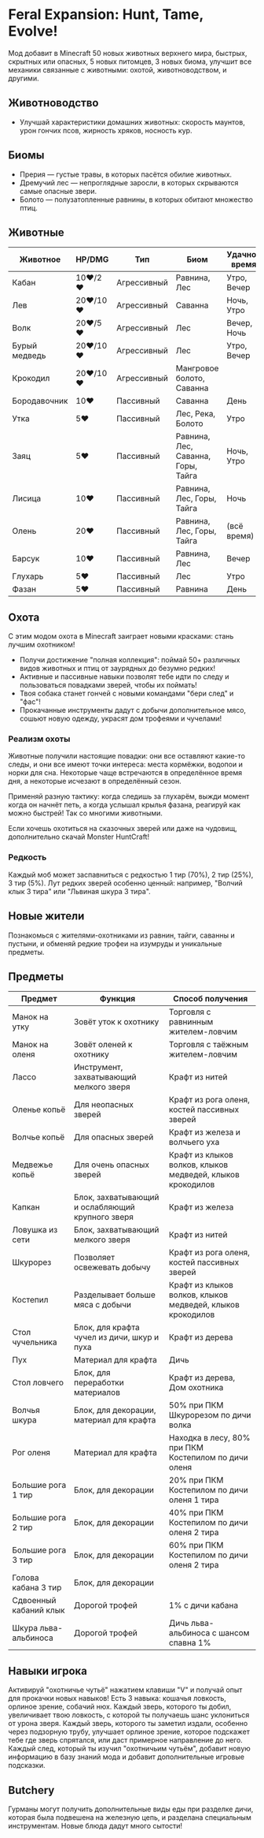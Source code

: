# Feral Expansion: Hunt, Tame, Evolve!
Мод добавит в Minecraft 50 новых животных верхнего мира, быстрых, скрытных или опасных, 5 новых питомцев, 3 новых биома, улучшит все механики связанные с животными: охотой, животноводством, и другими.
## Животноводство
- Улучшай характеристики домашних животных: скорость маунтов, урон гончих псов, жирность хряков, носность кур.
## Биомы
- Прерия — густые травы, в которых пасётся обилие животных.
- Дремучий лес — непроглядные заросли, в которых скрываются самые опасные звери.
- Болото — полузатопленные равнины, в которых обитают множество птиц.
## Животные

| Животное      | HP/DMG    | Тип         | Биом                               | Удачное время | Удачный сезон |
| ------------- | --------- | ----------- | ---------------------------------- | ------------- | ------------- |
| Кабан         | 10❤️/2❤️  | Агрессивный | Равнина, Лес                       | Утро, Вечер   | Осень         |
| Лев           | 20❤️/10❤️ | Агрессивный | Саванна                            | Ночь, Утро    | Лето, Осень   |
| Волк          | 20❤️/5❤️  | Агрессивный | Лес                                | Вечер, Ночь   | Зима          |
| Бурый медведь | 20❤️/10❤️ | Агрессивный | Лес                                | Утро, Вечер   | Осень         |
| Крокодил      | 20❤️/10❤️ | Агрессивный | Мангровое болото, Саванна          |               |               |
| Бородавочник  | 10❤️      | Пассивный   | Саванна                            | День          | Осень         |
| Утка          | 5❤️       | Пассивный   | Лес, Река, Болото                  | Утро          | Осень, Зима   |
| Заяц          | 5❤️       | Пассивный   | Равнина, Лес, Саванна, Горы, Тайга | Ночь, Утро    | Осень, Зима   |
| Лисица        | 10❤️      | Пассивный   | Равнина, Лес, Горы, Тайга          | Ночь          | Зима          |
| Олень         | 20❤️      | Пассивный   | Равнина, Лес, Горы, Тайга          | (всё время)   | Осень         |
| Барсук        | 10❤️      | Пассивный   | Равнина, Лес                       | Вечер         | Осень         |
| Глухарь       | 5❤️       | Пассивный   | Лес                                | Утро          | Весна         |
| Фазан         | 5❤️       | Пассивный   | Равнина                            | День          | Осень         |
## Охота
С этим модом охота в Minecraft заиграет новыми красками: стань лучшим охотником!
- Получи достижение "полная коллекция": поймай 50+ различных видов животных и птиц от заурядных до безумно редких!
- Активные и пассивные навыки позволят тебе идти по следу и пользоваться повадками зверей, чтобы их поймать!
- Твоя собака станет гончей с новыми командами "бери след" и "фас"!
- Прокачанные инструменты дадут с добычи дополнительное мясо, сошьют новую одежду, украсят дом трофеями и чучелами!
### Реализм охоты
Животные получили настоящие повадки: они все оставляют какие-то следы, и они все имеют точки интереса: места кормёжки, водопои и норки для сна. Некоторые чаще встречаются в определённое время дня, а некоторые исчезают в определённый сезон.

Применяй разную тактику: когда следишь за глухарём, выжди момент когда он начнёт петь, а когда услышал крылья фазана, реагируй как можно быстрей! Так со многими животными.

Если хочешь охотиться на сказочных зверей или даже на чудовищ, дополнительно скачай Monster HuntCraft!
### Редкость
Каждый моб может заспавниться с редкостью 1 тир  (70%), 2 тир (25%), 3 тир (5%). Лут редких зверей особенно ценный: например, "Волчий клык 3 тира" или "Львиная шкура 3 тира".
## Новые жители
Познакомься с жителями-охотниками из равнин, тайги, саванны и пустыни, и обменяй редкие трофеи на изумруды и уникальные предметы.
## Предметы

| Предмет                | Функция                                          | Способ получения                                           |
| ---------------------- | ------------------------------------------------ | ---------------------------------------------------------- |
| Манок на утку          | Зовёт уток к охотнику                            | Торговля с равнинным жителем-ловчим                        |
| Манок на оленя         | Зовёт оленей к охотнику                          | Торговля с таёжным жителем-ловчим                          |
| Лассо                  | Инструмент, захватывающий мелкого зверя          | Крафт из нитей                                             |
| Оленье копьё           | Для неопасных зверей                             | Крафт из рога оленя, костей пассивных зверей               |
| Волчье копьё           | Для опасных зверей                               | Крафт из железа и волчьего уха                             |
| Медвежье копьё         | Для очень опасных зверей                         | Крафт из клыков волков, клыков медведей, клыков крокодилов |
| Капкан                 | Блок, захватывающий и ослабляющий крупного зверя | Крафт из железа                                            |
| Ловушка из сети        | Блок, захватывающий мелкого зверя                | Крафт из нитей                                             |
| Шкурорез               | Позволяет освежевать добычу                      | Крафт из рога оленя, костей пассивных зверей               |
| Костепил               | Разделывает больше мяса с добычи                 | Крафт из клыков волков, клыков медведей, клыков крокодилов |
| Стол чучельника        | Блок, для крафта чучел из дичи, шкур и пуха      | Крафт из дерева                                            |
| Пух                    | Материал для крафта                              | Дичь                                                       |
| Стол ловчего           | Блок, для переработки материалов                 | Крафт из дерева, Дом охотника                              |
| Волчья шкура           | Блок, для декорации, материал для крафта         | 50% при ПКМ Шкурорезом по дичи волка                       |
| Рог оленя              | Материал для крафта                              | Находка в лесу, 80% при ПКМ Костепилом по дичи оленя       |
| Большие рога 1 тир     | Блок, для декорации                              | 20% при ПКМ Костепилом по дичи оленя 1 тира                |
| Большие рога 2 тир     | Блок, для декорации                              | 40% при ПКМ Костепилом по дичи оленя 2 тира                |
| Большие рога 3 тир     | Блок, для декорации                              | 60% при ПКМ Костепилом по дичи оленя 2 тира                |
| Голова кабана 3 тир    | Блок, для декорации                              |                                                            |
| Сдвоенный кабаний клык | Дорогой трофей                                   | 1% с дичи кабана                                           |
| Шкура льва-альбиноса   | Дорогой трофей                                   | Дичь льва-альбиноса с шансом спавна 1%                     |
## Навыки игрока
Активируй "охотничье чутьё" нажатием клавиши "V" и получай опыт для прокачки новых навыков! Есть 3 навыка: кошачья ловкость, орлиное зрение, собачий нюх. Каждый зверь, которого ты добил, увеличивает твою ловкость, с которой ты получаешь шанс уклониться от урона зверя. Каждый зверь, которого ты заметил издали, особенно через подзорную трубу, улучшает орлиное зрение, которое подскажет тебе где зверь спрятался, или даст примерное направление до него. Каждый след, который ты изучил "охотничьим чутьём", добавит новую информацию в базу знаний мода и добавит дополнительные игровые подсказки.
## Butchery
Гурманы могут получить дополнительные виды еды при разделке дичи, которая была подвешена на железную цепь, и разделана специальным инструментам. Новые блюда дадут много сытости!

